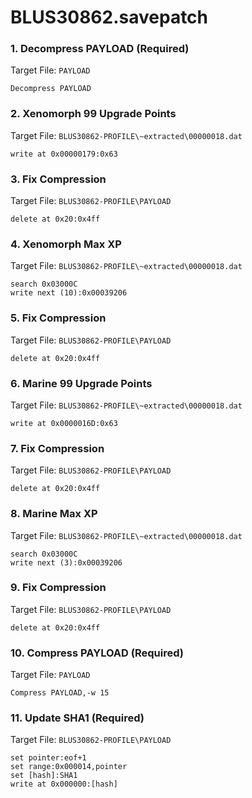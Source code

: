 # BLUS30862.savepatch

### 1. Decompress PAYLOAD (Required)

Target File: `PAYLOAD`

```
Decompress PAYLOAD
```

### 2.  Xenomorph 99 Upgrade Points

Target File: `BLUS30862-PROFILE\~extracted\00000018.dat`

```
write at 0x00000179:0x63
```

### 3. Fix Compression

Target File: `BLUS30862-PROFILE\PAYLOAD`

```
delete at 0x20:0x4ff
```

### 4.  Xenomorph Max XP

Target File: `BLUS30862-PROFILE\~extracted\00000018.dat`

```
search 0x03000C
write next (10):0x00039206
```

### 5. Fix Compression

Target File: `BLUS30862-PROFILE\PAYLOAD`

```
delete at 0x20:0x4ff
```

### 6.  Marine 99 Upgrade Points

Target File: `BLUS30862-PROFILE\~extracted\00000018.dat`

```
write at 0x0000016D:0x63
```

### 7. Fix Compression

Target File: `BLUS30862-PROFILE\PAYLOAD`

```
delete at 0x20:0x4ff
```

### 8.  Marine Max XP

Target File: `BLUS30862-PROFILE\~extracted\00000018.dat`

```
search 0x03000C
write next (3):0x00039206
```

### 9. Fix Compression

Target File: `BLUS30862-PROFILE\PAYLOAD`

```
delete at 0x20:0x4ff
```

### 10.  Compress PAYLOAD (Required)

Target File: `PAYLOAD`

```
Compress PAYLOAD,-w 15
```

### 11.  Update SHA1 (Required)

Target File: `BLUS30862-PROFILE\PAYLOAD`

```
set pointer:eof+1
set range:0x000014,pointer
set [hash]:SHA1
write at 0x000000:[hash]
```

